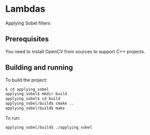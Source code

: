 # Lambdas
Applying Sobel filters

## Prerequisites

You need to install OpenCV from sources to support C++ projects.

## Building and running

To build the project:

```bash
$ cd applying_sobel
applying_sobel$ mkdir build
applying_sobel$ cd build
applying_sobel/build$ cmake ..
applying_sobel/build$ make
```

To run:

```bash
applying_sobel/build$ ./applying_sobel   
```

